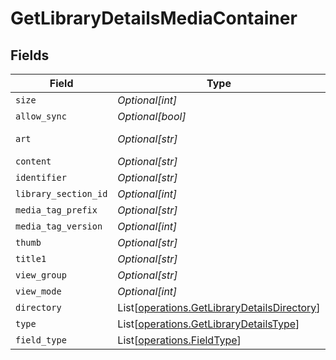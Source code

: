 # GetLibraryDetailsMediaContainer


## Fields

| Field                                                                                                | Type                                                                                                 | Required                                                                                             | Description                                                                                          | Example                                                                                              |
| ---------------------------------------------------------------------------------------------------- | ---------------------------------------------------------------------------------------------------- | ---------------------------------------------------------------------------------------------------- | ---------------------------------------------------------------------------------------------------- | ---------------------------------------------------------------------------------------------------- |
| `size`                                                                                               | *Optional[int]*                                                                                      | :heavy_minus_sign:                                                                                   | N/A                                                                                                  | 29                                                                                                   |
| `allow_sync`                                                                                         | *Optional[bool]*                                                                                     | :heavy_minus_sign:                                                                                   | N/A                                                                                                  | false                                                                                                |
| `art`                                                                                                | *Optional[str]*                                                                                      | :heavy_minus_sign:                                                                                   | N/A                                                                                                  | /:/resources/movie-fanart.jpg                                                                        |
| `content`                                                                                            | *Optional[str]*                                                                                      | :heavy_minus_sign:                                                                                   | N/A                                                                                                  | secondary                                                                                            |
| `identifier`                                                                                         | *Optional[str]*                                                                                      | :heavy_minus_sign:                                                                                   | N/A                                                                                                  | com.plexapp.plugins.library                                                                          |
| `library_section_id`                                                                                 | *Optional[int]*                                                                                      | :heavy_minus_sign:                                                                                   | N/A                                                                                                  | 1                                                                                                    |
| `media_tag_prefix`                                                                                   | *Optional[str]*                                                                                      | :heavy_minus_sign:                                                                                   | N/A                                                                                                  | /system/bundle/media/flags/                                                                          |
| `media_tag_version`                                                                                  | *Optional[int]*                                                                                      | :heavy_minus_sign:                                                                                   | N/A                                                                                                  | 1701731894                                                                                           |
| `thumb`                                                                                              | *Optional[str]*                                                                                      | :heavy_minus_sign:                                                                                   | N/A                                                                                                  | /:/resources/movie.png                                                                               |
| `title1`                                                                                             | *Optional[str]*                                                                                      | :heavy_minus_sign:                                                                                   | N/A                                                                                                  | Movies                                                                                               |
| `view_group`                                                                                         | *Optional[str]*                                                                                      | :heavy_minus_sign:                                                                                   | N/A                                                                                                  | secondary                                                                                            |
| `view_mode`                                                                                          | *Optional[int]*                                                                                      | :heavy_minus_sign:                                                                                   | N/A                                                                                                  | 65592                                                                                                |
| `directory`                                                                                          | List[[operations.GetLibraryDetailsDirectory](../../models/operations/getlibrarydetailsdirectory.md)] | :heavy_minus_sign:                                                                                   | N/A                                                                                                  |                                                                                                      |
| `type`                                                                                               | List[[operations.GetLibraryDetailsType](../../models/operations/getlibrarydetailstype.md)]           | :heavy_minus_sign:                                                                                   | N/A                                                                                                  |                                                                                                      |
| `field_type`                                                                                         | List[[operations.FieldType](../../models/operations/fieldtype.md)]                                   | :heavy_minus_sign:                                                                                   | N/A                                                                                                  |                                                                                                      |